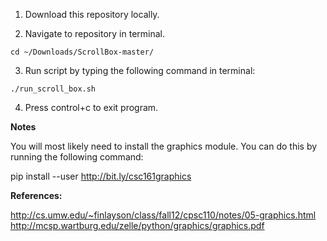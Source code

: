 1. Download this repository locally. 

2. Navigate to repository in terminal.

~~~
cd ~/Downloads/ScrollBox-master/
~~~

3. Run script by typing the following command in terminal:

~~~
./run_scroll_box.sh
~~~

4. Press control+c to exit program.


**Notes**

You will most likely need to install the graphics module. You can do this by running the following command:

pip install --user http://bit.ly/csc161graphics


**References:**

http://cs.umw.edu/~finlayson/class/fall12/cpsc110/notes/05-graphics.html
http://mcsp.wartburg.edu/zelle/python/graphics/graphics.pdf 
